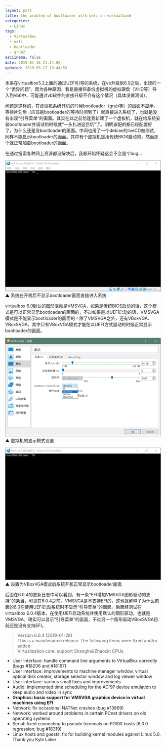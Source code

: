 ```yaml
---
layout: post
title: the problem of bootloader with uefi on virtualbox6
categories:
  - Linux
tags:
  - VirtualBox
  - uefi
  - bootloader
  - grub2
asciinema: false
date: 2019-01-16 21:14:09
updated: 2019-03-17 19:44:53
---
```


本来在virtualbox5.2上面的通过UEFI引导的系统，在vb升级到6.0之后，出现的一个“诡异问题”。因为各种原因，我是直接将备份虚拟机的虚拟硬盘（VHD等）导入到vb6中，可能通过vb软件的直接升级不会有这个情况（具体没做测试）。

<!-- more -->

问题是这样的，在虚拟机系统开机的时候bootloader（grub等）的画面不显示，等待片刻后（应该是bootloader的等待时间到了）就直接进入系统了，也就是没有出现“引导菜单”的画面。其实在此之前恰逢我新建了一个虚拟机，就在给系统安装bootloader并调试的时候就“一头扎进这巨坑”了。明明该配的都已经配置好了，为什么还是没bootloader的画面。中间也用了一个debian的liveCD做测试，同样不能显示bootloader的画面。其中有个虚拟机是用传统BIOS启动的，然而那个就正常加载bootloader的画面。

在通过搜索各种网上资源都没解决后，我都开始怀疑这会不会是个bug...

![](/2019-01/the-problem-of-bootloader-with-uefi-on-virtualbox6/20190116_bl_no.gif)
▲ 系统在开机后不显示bootloader画面直接进入系统

virtualbox 6.0默认的图形驱动是VMSVGA，如果是传统BIOS启动的话，这个模式是可以正常显示bootloader的画面的，不过如果是以UEFI启动的话，VMSVGA模式是不能显示bootloader的画面的！除了VMSVGA之外，还有VBoxVGA、VBoxSVGA。其中只有VBoxVGA模式才能在以UEFI方式启动的时候正常显示bootloader的画面。

![](/2019-01/the-problem-of-bootloader-with-uefi-on-virtualbox6/20190116_vb_setting.png)
▲ 虚拟机的显示模式设置

![](/2019-01/the-problem-of-bootloader-with-uefi-on-virtualbox6/20190116_bl_yes.gif)
▲ 设置为VBoxVGA模式后系统开机正常显示bootloader画面

后面在6.0.4的更新日志中可以看到，有一条“EFI增加VMSVGA图形驱动的支持”的条目，可见在6.0.4之前，VMSVGA是不支持EFI的，这也就解释了为什么前面的6.0在使用UEFI启动系统时不显示“引导菜单”的画面。后面经测试在virtualbox 6.0.4版本，在使用UEFI启动系统并使用默认的图形驱动，也就是VMSVGA，确实可以显示“引导菜单”的画面，不过另一个图形驱动VBoxSVGA目前还是没有支持EFI。

> Version 6.0.4 (2019-01-28)  
This is a maintenance release. The following items were fixed and/or added:  
Virtualization core: support Shanghai/Zhaoxin CPUs.  
- User interface: handle command line arguments to VirtualBox correctly (bugs #18206 and #18197)
- User interface: improvements to machine manager window, virtual optical disk creator, storage selector window and log viewer window
- User interface: various small fixes and improvements
- Audio: implemented time scheduling for the AC'97 device emulation to keep audio and video in sync
- **Graphics: basic support for VMSVGA graphics device in virtual machines using EFI**
- Network: fix occasional NATNet crashes (bug #13899)
- Network: worked around problems in certain PCnet drivers on old operating systems
- Serial: fixed connecting to pseudo terminals on POSIX hosts (6.0.0 regression; bug #18319)
- Linux hosts and guests: fix for building kernel modules against Linux 5.0. Thank you Kyle Laker
